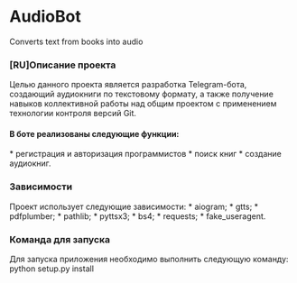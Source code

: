 # AudioBot
Converts text from books into audio

<h3>[RU]Описание проекта</h3>
Целью данного проекта является разработка Telegram-бота, создающий аудиокниги по текстовому формату,  а также
получение навыков коллективной работы над общим проектом с применением технологии контроля версий
Git.  
<h4>В боте реализованы следующие функции:</h4>  
* регистрация и авторизация программистов
* поиск книг
* создание аудиокниг.  
<h3>Зависимости</h3>
Проект использует следующие зависимости:  
* aiogram;  
* gtts;  
* pdfplumber;  
* pathlib;  
* pyttsx3;  
* bs4;  
* requests;  
* fake_useragent.  
<h3>Команда для запуска</h3>  
Для запуска приложения необходимо выполнить следующую команду:  
python setup.py install
